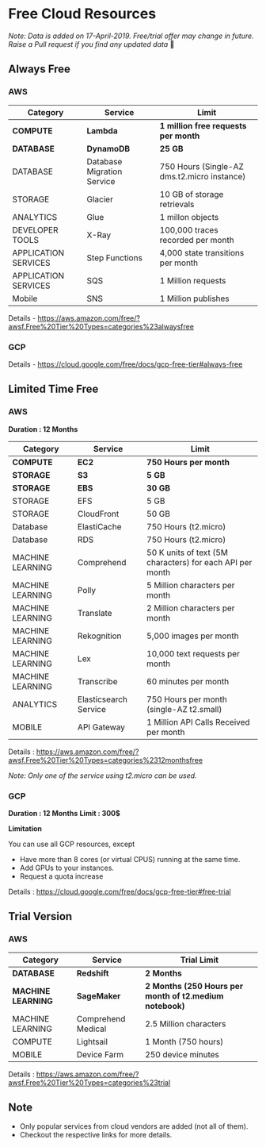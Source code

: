 # Free Cloud Resources

_Note: Data is added on 17-April-2019. Free/trial offer may change in future. Raise a Pull request if you find any updated data_ 🙂

## Always Free

### AWS

| Category             | Service                    | Limit                                       |
|----------------------|----------------------------|---------------------------------------------|
| **COMPUTE**          | **Lambda**                 | **1 million free requests per month**       |
| **DATABASE**         | **DynamoDB**               | **25 GB**                                   |
| DATABASE             | Database Migration Service | 750 Hours (Single-AZ dms.t2.micro instance) |
| STORAGE              | Glacier                    | 10 GB of storage retrievals                 |
| ANALYTICS            | Glue                       | 1 millon objects                            |
| DEVELOPER TOOLS      | X-Ray                      | 100,000 traces recorded per month           |
| APPLICATION SERVICES | Step Functions             | 4,000 state transitions per month           |
| APPLICATION SERVICES | SQS                        | 1 Million requests                          |
| Mobile               | SNS                        | 1 Million publishes                         |


Details - https://aws.amazon.com/free/?awsf.Free%20Tier%20Types=categories%23alwaysfree

### GCP

Details - https://cloud.google.com/free/docs/gcp-free-tier#always-free


## Limited Time Free

### AWS

**Duration : 12 Months**


| Category         | Service               | Limit                                                     |
|------------------|-----------------------|-----------------------------------------------------------|
| **COMPUTE**      | **EC2**               | **750 Hours per month**                                   |
| **STORAGE**      | **S3**                | **5 GB**                                                  |
| **STORAGE**      | **EBS**               | **30 GB**                                                 |
| STORAGE          | EFS                   | 5 GB                                                      |
| STORAGE          | CloudFront            | 50 GB                                                     |
| Database         | ElastiCache           | 750 Hours (t2.micro)                                      |
| Database         | RDS                   | 750 Hours (t2.micro)                                      |
| MACHINE LEARNING | Comprehend            | 50 K units of text (5M characters) for each API per month |
| MACHINE LEARNING | Polly                 | 5 Million characters per month                            |
| MACHINE LEARNING | Translate             | 2 Million characters per month                            |
| MACHINE LEARNING | Rekognition           | 5,000 images per month                                    |
| MACHINE LEARNING | Lex                   | 10,000 text requests per month                            |
| MACHINE LEARNING | Transcribe            | 60 minutes per month                                      |
| ANALYTICS        | Elasticsearch Service | 750 Hours per month (single-AZ t2.small)                  |
| MOBILE           | API Gateway           | 1 Million API Calls Received per month                    |

Details : https://aws.amazon.com/free/?awsf.Free%20Tier%20Types=categories%2312monthsfree

_Note: Only one of the service using t2.micro can be used._

### GCP

**Duration : 12 Months**
**Limit : 300$**

**Limitation**

You can use all GCP resources, except 
 - Have more than 8 cores (or virtual CPUS) running at the same time.
 - Add GPUs to your instances.
 - Request a quota increase
 
Details : https://cloud.google.com/free/docs/gcp-free-tier#free-trial



## Trial Version

### AWS

| Category            | Service            | Trial Limit                                             |
|---------------------|--------------------|---------------------------------------------------------|
| **DATABASE**        | **Redshift**       | **2 Months**                                            |
| **MACHINE LEARNING**| **SageMaker**      | **2 Months (250 Hours per month of t2.medium notebook)**|
| MACHINE LEARNING    | Comprehend Medical | 2.5 Million characters                                  |
| COMPUTE             | Lightsail          | 1 Month (750 hours)                                     |
| MOBILE              | Device Farm        | 250 device minutes                                      |


Details : https://aws.amazon.com/free/?awsf.Free%20Tier%20Types=categories%23trial


## Note
- Only popular services from cloud vendors are added (not all of them).
- Checkout the respective links for more details. 
